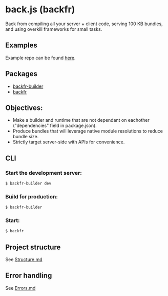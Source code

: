 # back.js (backfr)

Back from compiling all your server + client code, serving 100 KB bundles, and using overkill frameworks for small tasks.

## Examples

Example repo can be found [here](https://github.com/e9x/backfr-example).

## Packages

- [backfr-builder](packages/builder/)
- [backfr](packages/runtime/)

## Objectives:

- Make a builder and runtime that are not dependant on eachother ("dependencies" field in package.json).
- Produce bundles that will leverage native module resolutions to reduce bundle size.
- Strictly target server-side with APIs for convenience.

## CLI

### Start the development server:
```sh
$ backfr-builder dev
```

### Build for production:
```sh
$ backfr-builder
```

### Start:
```sh
$ backfr
```

## Project structure

See [Structure.md](./Structure.md)

## Error handling

See [Errors.md](./Errors.md)